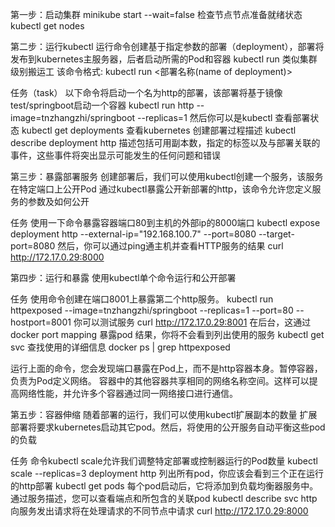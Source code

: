 第一步：启动集群
minikube start --wait=false
检查节点节点准备就绪状态
kubectl get nodes

第二步：运行kubectl
运行命令创建基于指定参数的部署（deployment），部署将发布到kubernetes主服务器，后者启动所需的Pod和容器
kubectl run 类似集群级别搬运工
该命令格式: kubectl run <部署名称(name of deployment)> <properties>

任务（task） 
以下命令将启动一个名为http的部署，该部署将基于镜像test/springboot启动一个容器
kubectl run http --image=tnzhangzhi/springboot --replicas=1
然后你可以是kubectl 查看部署状态
kubectl get deployments
查看kubernetes 创建部署过程描述
kubectl describe deployment http
描述包括可用副本数，指定的标签以及与部署关联的事件，这些事件将突出显示可能发生的任何问题和错误

第三步：暴露部署服务
创建部署后，我们可以使用kubectl创建一个服务，该服务在特定端口上公开Pod
通过kubectl暴露公开新部署的http，该命令允许您定义服务的参数及如何公开

任务
使用一下命令暴露容器端口80到主机的外部ip的8000端口
kubectl expose deployment http --external-ip="192.168.100.7" --port=8080 --target-port=8080
然后，你可以通过ping通主机并查看HTTP服务的结果
curl http://172.17.0.29:8000

第四步：运行和暴露
使用kubectl单个命令运行和公开部署

任务
使用命令创建在端口8001上暴露第二个http服务。
kubectl run httpexposed --image=tnzhangzhi/springboot --replicas=1 --port=80 --hostport=8001
你可以测试服务
curl http://172.17.0.29:8001
在后台，这通过docker port mapping 暴露pod
结果，你将不会看到列出使用的服务
kubectl get svc
查找使用的详细信息
docker ps | grep httpexposed

运行上面的命令，您会发现端口暴露在Pod上，而不是http容器本身。暂停容器，负责为Pod定义网络。
容器中的其他容器共享相同的网络名称空间。这样可以提高网络性能，并允许多个容器通过同一网络接口进行通信。

第五步：容器伸缩
随着部署的运行，我们可以使用kubectl扩展副本的数量
扩展部署将要求kubernetes启动其它pod。然后，将使用的公开服务自动平衡这些pod的负载

任务
命令kubectl scale允许我们调整特定部署或控制器运行的Pod数量
kubectl scale --replicas=3 deployment http
列出所有pod，你应该会看到三个正在运行的http部署
kubectl get pods
每个pod启动后，它将添加到负载均衡器服务中。通过服务描述，您可以查看端点和所包含的关联pod
kubectl describe svc http
向服务发出请求将在处理请求的不同节点中请求
curl http://172.17.0.29:8000
